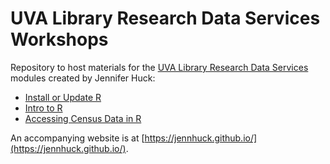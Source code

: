 # UVA Library Research Data Services Workshops
Repository to host materials for the [UVA Library Research Data Services](https://data.library.virginia.edu/) modules created by Jennifer Huck:
* [Install or Update R](https://jennhuck.github.io/workshops/install_update_R.html)
* [Intro to R](https://jennhuck.github.io/workshops/intro_R.html)
* [Accessing Census Data in R](https://jennhuck.github.io/workshops/tidycensus.html)

An accompanying website is at [https://jennhuck.github.io/](https://jennhuck.github.io/).
